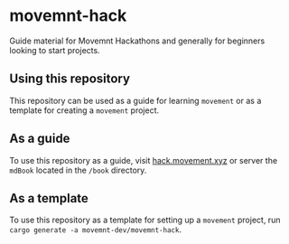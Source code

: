 # movemnt-hack
Guide material for Movemnt Hackathons and generally for beginners looking to start projects.

## Using this repository
This repository can be used as a guide for learning `movement` or as a template for creating a `movement` project.

## As a guide
To use this repository as a guide, visit [hack.movement.xyz](hack.movement.xyz) or server the `mdBook` located in the `/book` directory.

## As a template
To use this repository as a template for setting up a `movement` project, run `cargo generate -a movemnt-dev/movemnt-hack`.
